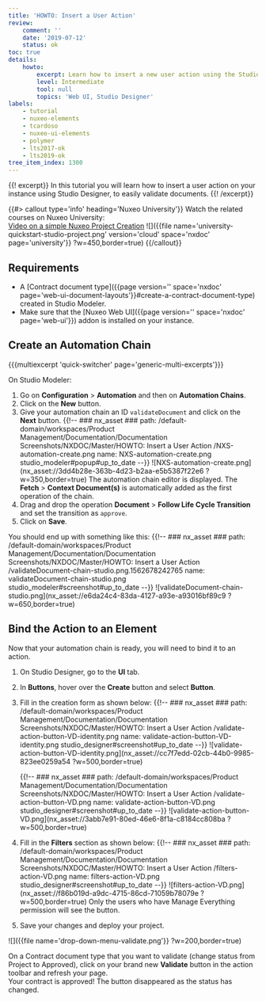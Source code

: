 ```yaml
---
title: 'HOWTO: Insert a User Action'
review:
    comment: ''
    date: '2019-07-12'
    status: ok
toc: true
details:
    howto:
        excerpt: Learn how to insert a new user action using the Studio Designer
        level: Intermediate
        tool: null
        topics: 'Web UI, Studio Designer'
labels:
    - tutorial
    - nuxeo-elements
    - tcardoso
    - nuxeo-ui-elements
    - polymer
    - lts2017-ok
    - lts2019-ok
tree_item_index: 1300
---
```


{{! excerpt}}
In this tutorial you will learn how to insert a user action on your instance using Studio Designer, to easily validate documents.
{{! /excerpt}}

{{#> callout type='info' heading='Nuxeo University'}}
Watch the related courses on Nuxeo University:</br>
[Video on a simple Nuxeo Project Creation](https://university.nuxeo.com/learn/public/course/view/elearning/144/nuxeo-platform-quickstart-creation-of-a-simple-nuxeo-studio-project)
![]({{file name='university-quickstart-studio-project.png' version='cloud' space='nxdoc' page='university'}} ?w=450,border=true)
{{/callout}}

## Requirements

- A [Contract document type]({{page version='' space='nxdoc' page='web-ui-document-layouts'}}#create-a-contract-document-type) created in Studio Modeler.
- Make sure that the [Nuxeo Web UI]({{page version='' space='nxdoc' page='web-ui'}}) addon is installed on your instance.

## Create an Automation Chain

{{{multiexcerpt 'quick-switcher' page='generic-multi-excerpts'}}}

On Studio Modeler:
1. Go on **Configuration** > **Automation** and then on **Automation Chains**.
1. Click on the **New** button.
1. Give your automation chain an ID `validateDocument` and click on the **Next** button.
  {{!--     ### nx_asset ###
    path: /default-domain/workspaces/Product Management/Documentation/Documentation Screenshots/NXDOC/Master/HOWTO: Insert a User Action /NXS-automation-create.png
    name: NXS-automation-create.png
    studio_modeler#popup#up_to_date
  --}}
  ![NXS-automation-create.png](nx_asset://3dd4b28e-363b-4d23-b2aa-e5b5387f22e6 ?w=350,border=true)
  The automation chain editor is displayed. The **Fetch** > **Context Document(s)** is automatically added as the first operation of the chain.
1. Drag and drop the operation **Document** > **Follow Life Cycle Transition** and set the transition as `approve`.
1. Click on **Save**.

  You should end up with something like this:
  {{!--     ### nx_asset ###
    path: /default-domain/workspaces/Product Management/Documentation/Documentation Screenshots/NXDOC/Master/HOWTO: Insert a User Action /validateDocument-chain-studio.png.1562678242765
    name: validateDocument-chain-studio.png
    studio_modeler#screenshot#up_to_date
  --}}
  ![validateDocument-chain-studio.png](nx_asset://e6da24c4-83da-4127-a93e-a93016bf89c9 ?w=650,border=true)

## Bind the Action to an Element

Now that your automation chain is ready, you will need to bind it to an action.

1. On Studio Designer, go to the **UI** tab.
1. In **Buttons**, hover over the **Create** button and select **Button**.
1. Fill in the creation form as shown below:
    {{!--     ### nx_asset ###
      path: /default-domain/workspaces/Product Management/Documentation/Documentation Screenshots/NXDOC/Master/HOWTO: Insert a User Action /validate-action-button-VD-identity.png
      name: validate-action-button-VD-identity.png
      studio_designer#screenshot#up_to_date
    --}}
    ![validate-action-button-VD-identity.png](nx_asset://cc7f7edd-02cb-44b0-9985-823ee0259a54 ?w=500,border=true)

    {{!--     ### nx_asset ###
      path: /default-domain/workspaces/Product Management/Documentation/Documentation Screenshots/NXDOC/Master/HOWTO: Insert a User Action /validate-action-button-VD.png
      name: validate-action-button-VD.png
      studio_designer#screenshot#up_to_date
    --}}
    ![validate-action-button-VD.png](nx_asset://3abb7e91-80ed-46e6-8f1a-c8184cc808ba ?w=500,border=true)
1. Fill in the **Filters** section as shown below:
  {{!--     ### nx_asset ###
    path: /default-domain/workspaces/Product Management/Documentation/Documentation Screenshots/NXDOC/Master/HOWTO: Insert a User Action /filters-action-VD.png
    name: filters-action-VD.png
    studio_designer#screenshot#up_to_date
  --}}
  ![filters-action-VD.png](nx_asset://f86b019d-a9dc-4715-86cd-71059b78079e ?w=500,border=true)
  Only the users who have Manage Everything permission will see the button.
1. Save your changes and deploy your project.

![]({{file name='drop-down-menu-validate.png'}} ?w=200,border=true)

On a Contract document type that you want to validate (change status from Project to Approved), click on your brand new **Validate** button in the action toolbar and refresh your page.  
Your contract is approved! The button disappeared as the status has changed.
